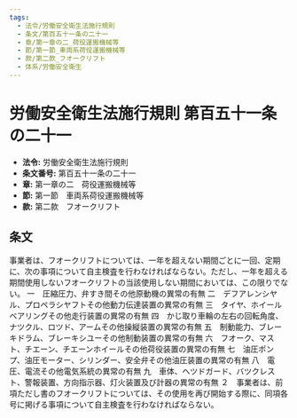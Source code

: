 ```yaml
---
tags:
  - 法令/労働安全衛生法施行規則
  - 条文/第百五十一条の二十一
  - 章/第一章の二_荷役運搬機械等
  - 節/第一節_車両系荷役運搬機械等
  - 款/第二款_フオークリフト
  - 体系/労働安全衛生
---
```

# 労働安全衛生法施行規則 第百五十一条の二十一

- **法令:** 労働安全衛生法施行規則
- **条文番号:** 第百五十一条の二十一
- **章:** 第一章の二　荷役運搬機械等
- **節:** 第一節　車両系荷役運搬機械等
- **款:** 第二款　フオークリフト

## 条文
事業者は、フオークリフトについては、一年を超えない期間ごとに一回、定期に、次の事項について自主検査を行わなければならない。ただし、一年を超える期間使用しないフオークリフトの当該使用しない期間においては、この限りでない。
一　圧縮圧力、弁すき間その他原動機の異常の有無
二　デフアレンシヤル、プロペラシヤフトその他動力伝達装置の異常の有無
三　タイヤ、ホイールベアリングその他走行装置の異常の有無
四　かじ取り車輪の左右の回転角度、ナツクル、ロツド、アームその他操縦装置の異常の有無
五　制動能力、ブレーキドラム、ブレーキシユーその他制動装置の異常の有無
六　フオーク、マスト、チエーン、チエーンホイールその他荷役装置の異常の有無
七　油圧ポンプ、油圧モーター、シリンダー、安全弁その他油圧装置の異常の有無
八　電圧、電流その他電気系統の異常の有無
九　車体、ヘツドガード、バツクレスト、警報装置、方向指示器、灯火装置及び計器の異常の有無
２　事業者は、前項ただし書のフオークリフトについては、その使用を再び開始する際に、同項各号に掲げる事項について自主検査を行わなければならない。

